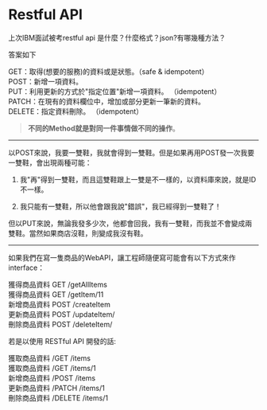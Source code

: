 # Restful API

上次IBM面試被考restful api 是什麼？什麼格式？json?有哪幾種方法？

答案如下

GET：取得\(想要的服務\)的資料或是狀態。（safe & idempotent）   
POST：新增一項資料。   
PUT：利用更新的方式於"指定位置"新增一項資料。 （idempotent）  
PATCH：在現有的資料欄位中，增加或部分更新一筆新的資料。   
DELETE：指定資料刪除。 （idempotent）

> **不同的Method就是對同一件事情做不同的操作**。

------

以POST來說，我要一雙鞋，我就會得到一雙鞋。但是如果再用POST發一次我要一雙鞋，會出現兩種可能：

1. 我"再"得到一雙鞋，而且這雙鞋跟上一雙是不一樣的，以資料庫來說，就是ID不一樣。

2. 我只能有一雙鞋，所以他會跟我說"錯誤"，我已經得到一雙鞋了！

但以PUT來說，無論我發多少次，他都會回我，我有一雙鞋，而我並不會變成兩雙鞋。當然如果商店沒鞋，則變成我沒有鞋。

------

如果我們在寫一隻商品的WebAPI，讓工程師隨便寫可能會有以下方式來作interface：

獲得商品資料 GET   /getAllItems  
獲得商品資料 GET   /getItem/11  
新增商品資料 POST /createItem  
更新商品資料 POST  /updateItem/  
刪除商品資料 POST  /deleteItem/

若是以使用 RESTful API 開發的話:

獲取商品資料 /GET     /items  
獲取商品資料 /GET     /items/1  
新增商品資料 /POST   /items  
更新商品資料 /PATCH /items/1   
刪除商品資料 /DELETE /items/1

